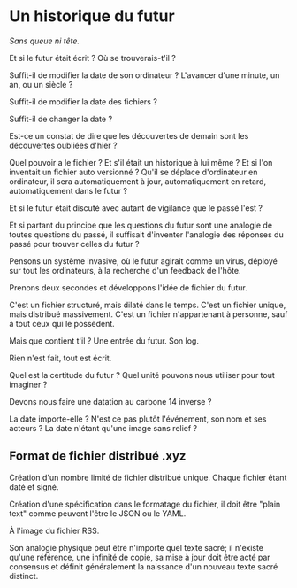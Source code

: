 # Un historique du futur

*Sans queue ni tête.*

Et si le futur était écrit ? Où se trouverais-t'il ?

Suffit-il de modifier la date de son ordinateur ? L'avancer d'une minute, un an, ou un siècle ? 

Suffit-il de modifier la date des fichiers ?

Suffit-il de changer la date ?

Est-ce un constat de dire que les découvertes de demain sont les découvertes oubliées d'hier ?

Quel pouvoir a le fichier ? Et s'il était un historique à lui même ? Et si l'on inventait un fichier auto versionné ? Qu'il se déplace d'ordinateur en ordinateur, il sera automatiquement à jour, automatiquement en retard, automatiquement dans le futur ?

Et si le futur était discuté avec autant de vigilance que le passé l'est ?

Et si partant du principe que les questions du futur sont une analogie de toutes questions du passé, il suffisait d'inventer l'analogie des réponses du passé pour trouver celles du futur ?

Pensons un système invasive, où le futur agirait comme un virus, déployé sur tout les ordinateurs, à la recherche d'un feedback de l'hôte.

Prenons deux secondes et développons l'idée de fichier du futur.

C'est un fichier structuré, mais dilaté dans le temps. C'est un fichier unique, mais distribué massivement. C'est un fichier n'appartenant à personne, sauf à tout ceux qui le possèdent.

Mais que contient t'il ? Une entrée du futur. Son log.

Rien n'est fait, tout est écrit.

Quel est la certitude du futur ? Quel unité pouvons nous utiliser pour tout imaginer ?

Devons nous faire une datation au carbone 14 inverse ?

La date importe-elle ? N'est ce pas plutôt l'événement, son nom et ses acteurs ? La date n'étant qu'une image sans relief ?



## Format de fichier distribué .xyz

Création d'un nombre limité de fichier distribué unique. Chaque fichier étant daté et signé.

Création d'une spécification dans le formatage du fichier, il doit être "plain text" comme peuvent l'être le JSON ou le YAML.

À l'image du fichier RSS.

Son analogie physique peut être n'importe quel texte sacré; il n'existe qu'une référence, une infinité de copie, sa mise à jour doit être acté par consensus et définit généralement la naissance d'un nouveau texte sacré distinct.



